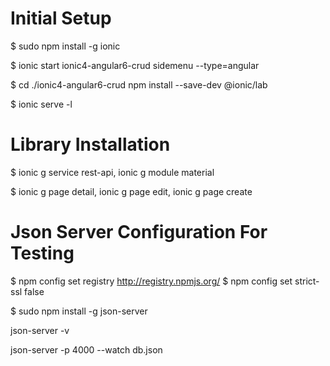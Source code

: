 # Initial Setup

  $ sudo npm install -g ionic

  $ ionic start ionic4-angular6-crud sidemenu --type=angular

  $ cd ./ionic4-angular6-crud npm install --save-dev @ionic/lab

  $ ionic serve -l

# Library Installation

  $ ionic g service rest-api, ionic g module material

  $ ionic g page detail, ionic g page edit, ionic g page create

# Json Server Configuration For Testing

  $ npm config set registry http://registry.npmjs.org/
  $ npm config set strict-ssl false

  $ sudo npm install -g json-server

  json-server -v

  json-server -p 4000 --watch db.json